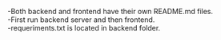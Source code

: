 -Both backend and frontend have their own README.md files. <br />
-First run backend server and then frontend. <br />
-requeriments.txt is located in backend folder. <br />